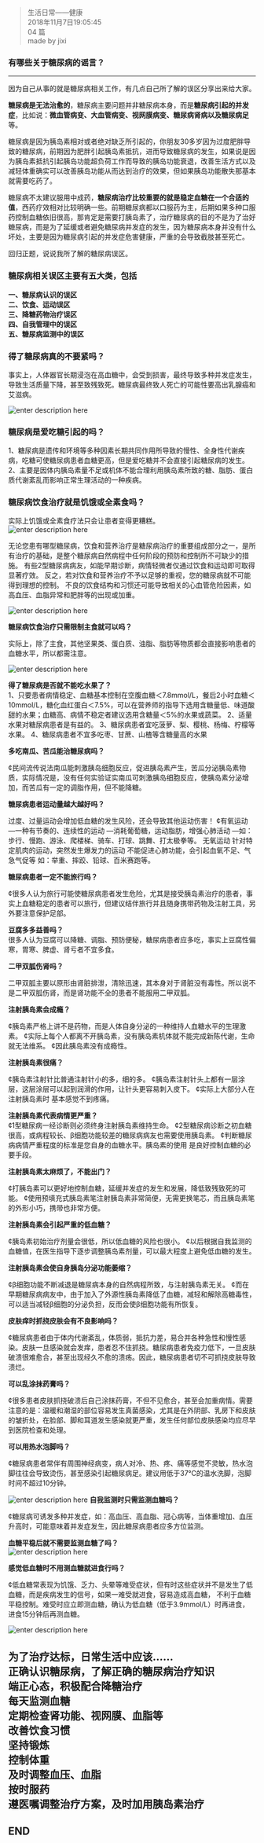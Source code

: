 > 生活日常——健康  
> 2018年11月7日19:05:45         
> 04 篇  
>made by jixi

### 有哪些关于糖尿病的谣言？

----------
因为自己从事的就是糖尿病相关工作，有几点自己所了解的误区分享出来给大家。

**糖尿病是无法治愈的**，糖尿病主要问题并非糖尿病本身，而是**糖尿病引起的并发症**，比如说：**微血管病变、大血管病变、视网膜病变、糖尿病肾病以及糖尿病足**等。

糖尿病是因为胰岛素相对或者绝对缺乏所引起的，你朋友30多岁因为过度肥胖导致的糖尿病，前期因为肥胖引起胰岛素抵抗，进而导致糖尿病的发生，如果说是因为胰岛素抵抗引起胰岛功能超负荷工作而导致的胰岛功能衰退，改善生活方式以及减轻体重确实可以改善胰岛功能从而达到治疗的效果，但如果胰岛功能散失那基本就需要吃药了。  


糖尿病不太建议服用中成药，**糖尿病治疗比较重要的就是稳定血糖在一个合适的值**，西药疗效相对比较明确一些。前期糖尿病都以口服药为主，后期如果多种口服药控制血糖依旧很高，那肯定是需要打胰岛素了，治疗糖尿病的目的不是为了治好糖尿病，而是为了延缓或者避免糖尿病并发症的发生，因为糖尿病本身并没有什么坏处，主要是因为糖尿病引起的并发症危害健康，严重的会导致截肢甚至死亡。


回归正题，说说我所了解的糖尿病误区。

### 糖尿病相关误区主要有五大类，包括
**一、糖尿病认识的误区  
二、饮食、运动误区  
三、降糖药物治疗误区  
四、自我管理中的误区  
五、糖尿病监测中的误区**  

### 得了糖尿病真的不要紧吗？  

事实上，人体器官长期浸泡在高血糖中，会受到损害，最终导致多种并发症发生，导致生活质量下降，甚至致残致死。糖尿病最终致人死亡的可能性要高出乳腺癌和艾滋病。

![enter description here](https://www.github.com/jixiyu/images3/raw/master/小书匠/1541589324455.png)

### 糖尿病是爱吃糖引起的吗？
 
1、糖尿病是遗传和环境等多种因素长期共同作用所导致的慢性、全身性代谢疾病，吃糖可使糖尿病患者血糖更高，但是爱吃糖并不会直接引起糖尿病的发生。
2、主要是因体内胰岛素量不足或机体不能合理利用胰岛素所致的糖、脂肪、蛋白质代谢紊乱而影响正常生理活动的一种疾病。
 
 
### 糖尿病饮食治疗就是饥饿或全素食吗？
实际上饥饿或全素食疗法只会让患者变得更糟糕。  
![enter description here](https://www.github.com/jixiyu/images3/raw/master/小书匠/1541589304726.png)  

无论您患有哪型糖尿病，饮食和营养治疗是糖尿病治疗的重要组成部分之一，是所有治疗的基础，是整个糖尿病自然病程中任何阶段的预防和控制所不可缺少的措施。
有些2型糖尿病病友，如能早期诊断，病情轻微者仅通过饮食和运动即可取得显著疗效。
反之，若对饮食和营养治疗不予以足够的重视，您的糖尿病就不可能得到理想的控制。
不良的饮食结构和习惯还可能导致相关的心血管危险因素，如高血压、血脂异常和肥胖等的出现或加重。

![enter description here](https://www.github.com/jixiyu/images3/raw/master/小书匠/1541589348391.png)

**糖尿病饮食治疗只需限制主食就可以吗？**  
 
实际上，除了主食，其他坚果类、蛋白质、油脂、脂肪等物质都会直接影响患者的血糖水平，所以都需注意。

![enter description here](https://www.github.com/jixiyu/images3/raw/master/小书匠/1541589388873.png)

**得了糖尿病是否就不能吃水果了？**  
1、只要患者病情稳定、血糖基本控制在空腹血糖＜7.8mmol/L，餐后2小时血糖＜10mmol/L，糖化血红蛋白＜7.5%，可以在营养师的指导下选用含糖量低、味道酸甜的水果；血糖高、病情不稳定者建议选用含糖量＜5%的水果或蔬菜。
2、适量水果对糖尿病患者是有益的。
3、糖尿病患者宜吃菠萝、梨、樱桃、杨梅、柠檬等水果。
4、糖尿病患者不宜多吃枣、甘蔗、山楂等含糖量高的水果
 
**多吃南瓜、苦瓜能治糖尿病吗？**  

¢民间流传说法南瓜能刺激胰岛细胞反应，促进胰岛素产生，苦瓜分泌胰岛素物质，实际情况是，没有任何实验证实南瓜可刺激胰岛细胞反应，使胰岛素分泌增加，而苦瓜有一定的调脂作用，但不能降糖。
 
 
**糖尿病患者运动量越大越好吗？**  
 
过度、过量运动会增加低血糖的发生风险，还会导致其他运动伤害！
¢有氧运动
—一种有节奏的、连续性的运动
—消耗葡萄糖，运动脂肪，增强心肺活动
—如：步行、慢跑、游泳、爬楼梯、骑车、打球、跳舞、打太极拳等。
无氧运动
针对特定肌肉的运动，突然发生爆发力的运动
不能促进心肺功能，会引起血氧不足、气急气促等
如：举重、摔跤、铅球、百米赛跑等。

**糖尿病患者一定不能旅行吗？**  
 
¢很多人认为旅行可能使糖尿病患者发生危险，尤其是接受胰岛素治疗的患者，事实上血糖稳定的患者可以旅行，但建议结伴旅行并且随身携带药物及注射工具，另外要注意保护足部。
 
**豆腐多多益善吗？**  
很多人认为豆腐可以降糖、调脂、预防便秘，糖尿病患者应多吃，事实上豆腐性偏寒，胃寒、脾虚、肾亏者不宜多食。
 
**二甲双胍伤肾吗？**  
 
二甲双胍主要以原形由肾脏排泄，清除迅速，其本身对于肾脏没有毒性。所以说不是二甲双胍伤肾，而是肾功能不全的患者不能服用二甲双胍。
 
**注射胰岛素会成瘾？**  

¢胰岛素严格上讲不是药物，而是人体自身分泌的一种维持人血糖水平的生理激素。
¢实际上每个人都离不开胰岛素，没有胰岛素机体就不能完成新陈代谢，生命就无法维系。
¢因此胰岛素没有成瘾性。
 
**注射胰岛素很痛？**  

¢胰岛素注射针比普通注射针小的多，细的多。
¢胰岛素注射针头上都有一层涂层，这层涂层可以起到润滑的作用，让针头更容易刺入皮下。
¢实际上大部分人在注射胰岛素时
基本感觉不到疼痛。
 
**注射胰岛素代表病情更严重？**  
¢1型糖尿病一经诊断则必须终身注射胰岛素维持生命。
¢2型糖尿病诊断之初血糖很高，或病程较长、β细胞功能较差的糖尿病病友也需要使用胰岛素。
¢判断糖尿病病情严重程度的标准是您自身的血糖水平。胰岛素的使用
是良好控制血糖的必要手段。
 
**注射胰岛素太麻烦了，不能出门？**  

¢打胰岛素可以更好地控制血糖，延缓并发症的发生和发展，降低致残致死的可能。
¢使用预填充式胰岛素笔注射胰岛素非常简便，无需更换笔芯，而且胰岛素笔的外形小巧，携带也非常方便。
 
**注射胰岛素会引起严重的低血糖？**  

¢胰岛素初始治疗剂量会很低，所以低血糖的风险也很小。
¢以后根据自我监测的血糖值，在医生指导下逐步调整胰岛素剂量，可以最大程度上避免低血糖的发生。
 
**注射胰岛素会使自身胰岛分泌功能萎缩？**  

¢β细胞功能不断减退是糖尿病本身的自然病程所致，与注射胰岛素无关。
¢而在早期糖尿病病友中，由于加入了外源性胰岛素降低了血糖，减轻和解除高糖毒性，可以适当减轻β细胞的分泌负担，反而会使β细胞功能有所恢复。
 
**皮肤痒时抓挠皮肤会有不良影响吗？**  

¢糖尿病患者由于体内代谢紊乱，体质弱，抵抗力差，易合并各种急性和慢性感染。皮肤一旦感染就会发痒，患者忍不住抓挠。糖尿病患者免疫力低下，一旦皮肤破溃很难愈合，甚至出现经久不愈的溃疡。因此，糖尿病患者切不可抓挠皮肤导致溃烂。
 
**可以乱涂抹药膏吗？**  

¢很多患者皮肤抓挠破溃后自己涂抹药膏，不但不见愈合，甚至会加重病情。需要注意的是：温暖和潮湿的部位容易发生真菌感染，尤其是在外阴部、乳房下和皮肤的皱折处，在脸部、脚和耳道发生感染就更严重，发生任何部位皮肤感染均应尽早到医院检查和处理。
 
**可以用热水泡脚吗？**  

¢糖尿病患者常伴有周围神经病变，病人对冷、热、疼、痛等感觉不灵敏，热水泡脚往往会导致烫伤，甚至感染引起糖尿病足。建议用低于37℃的温水洗脚，泡脚时间不超过10分钟。
 
 ![enter description here](https://www.github.com/jixiyu/images3/raw/master/小书匠/1541589532290.png)
**自我监测时只需监测血糖吗？**  


¢糖尿病可诱发多种并发症，如：高血压、高血脂、冠心病等，当体重增加、血压升高时，可能意味着并发症发生，因此糖尿病患者应多方位监测。

**血糖平稳后就不需要监测血糖了吗？**  
![enter description here](https://www.github.com/jixiyu/images3/raw/master/小书匠/1541589538832.png)

**感觉低血糖时不用测血糖就进食行吗？**  

¢低血糖常表现为饥饿、乏力、头晕等难受症状，但有时这些症状并不是发生了低血糖，而是疾病发生的信号，如果一难受就进食，容易造成高血糖，
不利于血糖平稳控制。难受时应立即测血糖，确认为低血糖（低于3.9mmol/L）时再进食，进食15分钟后再测血糖。

![enter description here](https://www.github.com/jixiyu/images3/raw/master/小书匠/1541589554320.png)

为了治疗达标，日常生活中应该……  
正确认识糖尿病，了解正确的糖尿病治疗知识  
端正心态，积极配合降糖治疗  
每天监测血糖  
定期检查肾功能、视网膜、血脂等  
改善饮食习惯  
坚持锻炼  
控制体重  
及时调整血压、血脂  
按时服药  
遵医嘱调整治疗方案，及时加用胰岛素治疗  
----------
## END

